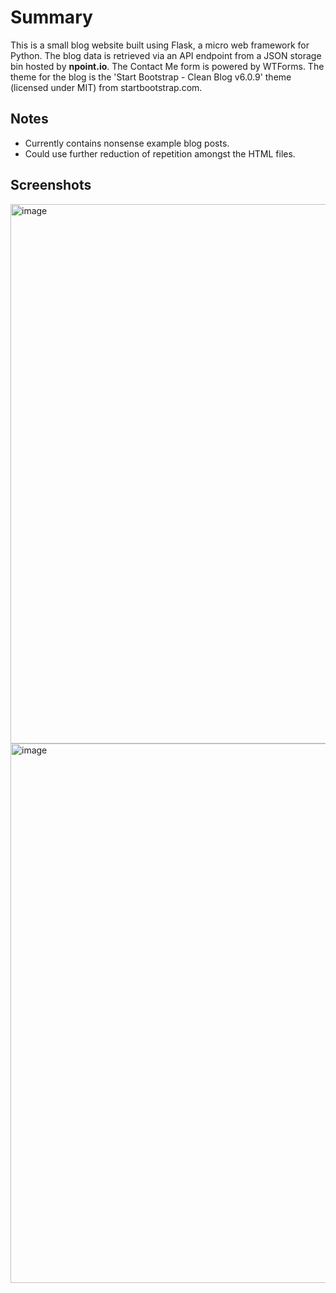 # Summary

This is a small blog website built using Flask, a micro web framework for Python. The blog data is retrieved via an API endpoint from a JSON storage bin hosted by **npoint.io**. 
The Contact Me form is powered by WTForms. The theme for the blog is the 'Start Bootstrap - Clean Blog v6.0.9' theme (licensed under MIT) from startbootstrap.com.

## Notes

- Currently contains nonsense example blog posts.
- Could use further reduction of repetition amongst the HTML files.

## Screenshots

<img width="863" alt="image" src="https://github.com/mattmanalang/python-flask-blog-site/assets/73713903/f73f8210-30f0-4add-b0ca-dd403a282793">
</br>
<img width="863" alt="image" src="https://github.com/mattmanalang/python-flask-blog-site/assets/73713903/1db2d29f-b803-4e3a-a226-ba5c8bc6836c">


